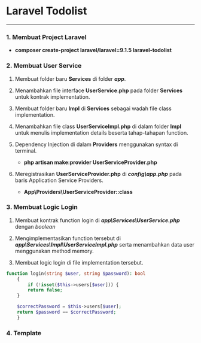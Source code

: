 Laravel Todolist<a name="TOP"></a>
================

- - - -

### 1. Membuat Project Laravel ###

* **composer create-project laravel/laravel=9.1.5 laravel-todolist**


### 2. Membuat User Service ###

1. Membuat folder baru **Services** di folder ***app***.

2. Menambahkan file interface **UserService.php** pada folder **Services** untuk kontrak implementation.

3. Membuat folder baru **Impl** di **Services** sebagai wadah file class implementation.

4. Menambahkan file class **UserServiceImpl.php** di dalam folder **Impl** untuk menulis implementation details beserta tahap-tahapan function.


5. Dependency Injection di dalam **Providers** menggunakan syntax di terminal.

    * **php artisan make:provider UserServiceProvider.php**

6. Meregistrasikan **UserServiceProvider.php** di ***config\app.php*** pada baris Application Service Providers.

    * **App\Providers\UserServiceProvider::class**

### 3. Membuat Logic Login ###

1. Membuat kontrak function login di ***app\Services\UserService.php*** dengan *boolean*

2. Mengimplementasikan function tersebut di ***app\Services\Impl\UserServiceImpl.php*** serta menambahkan data user menggunakan method memory.

3. Membuat logic login di file implementation tersebut.
```php
function login(string $user, string $password): bool
    {
        if (!isset($this->users[$user])) {
        return false;
    }

    $correctPassword = $this->users[$user];
    return $password == $correctPassword;
    }
```
        
### 4. Template ###


